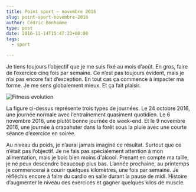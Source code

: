 ```yaml
---
title: Point sport – novembre 2016
slug: point-sport-novembre-2016
author: Cédric Bonhomme
type: post
date: 2016-11-14T15:47:23+00:00
tags:
  - sport

---
```

Je tiens toujours l’objectif que je me suis fixé au mois d’août.
En gros, faire de l’exercice cinq fois par semaine. Ce n’est pas toujours
évident, mais je n’ai pas encore fait d’exception. En tout cas ça commence à
impacter ma forme. Je me sens globalement mieux. Et ça fait plaisir.

![Fitness evolution](/images/blog/2016/11/fitness_evolution.png)

La figure ci-dessus représente trois types de journées.
Le 24 octobre 2016, une journée normale avec l’entraînement quasiment quotidien.
Le 6 novembre 2016, une plutôt bonne journée de week-end. Et le 9 novembre 2016,
une journée à crapahuter dans la forêt sous la pluie avec une courte séance
d’exercice en soirée.

Au niveau du poids, je n’aurai jamais imaginé ce résultat.
Surtout que ce n’était pas l’objectif. Je ne fais pas spécialement attention à
mon alimentation, mais je bois bien moins d'alcool. Prenant en compte ma taille,
je ne peux descendre beaucoup plus bas. L’année prochaine, au printemps
je commencerai à courir quelques kilomètres, une fois par semaine.
Je réfléchis encore à faire du cardio en salle durant la pause de midi.
Histoire d’augmenter le niveau des exercices et gagner quelques kilos de muscle.

